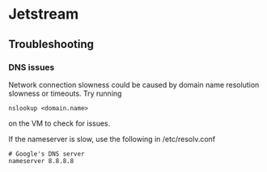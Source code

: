 # Jetstream

## Troubleshooting

### DNS issues

Network connection slowness could be caused by domain name resolution slowness
or timeouts. Try running

    nslookup <domain.name>

on the VM to check for issues.

If the nameserver is slow, use the following in /etc/resolv.conf

    # Google's DNS server
    nameserver 8.8.8.8
